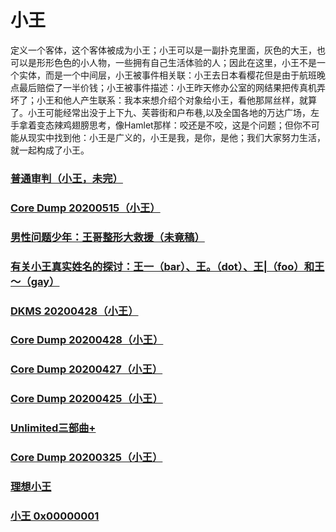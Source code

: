 # 小王

定义一个客体，这个客体被成为小王；小王可以是一副扑克里面，灰色的大王，也可以是形形色色的小人物，一些拥有自己生活体验的人；因此在这里，小王不是一个实体，而是一个中间层，小王被事件相关联：小王去日本看樱花但是由于航班晚点最后赔偿了一半价钱；小王被事件描述：小王昨天修办公室的网结果把传真机弄坏了；小王和他人产生联系：我本来想介绍个对象给小王，看他那屌丝样，就算了。小王可能经常出没于上下九、芙蓉街和户布巷,以及全国各地的万达广场，左手拿着变态辣鸡翅膀思考，像Hamlet那样：咬还是不咬，这是个问题；但你不可能从现实中找到他：小王是广义的，小王是我，是你，是他；我们大家努力生活，就一起构成了小王。

### [普通审判（小王，未完）](rabble_wang/trial.md)

### [Core Dump 20200515（小王）](rabble_wang/coredump-20200515.md)

### [男性问题少年：王哥整形大救援（未竟稿）](rabble_wang/wanger-ads.md)

### [有关小王真实姓名的探讨：王一（bar）、王。（dot）、王|（foo）和王～（gay）](rabble_wang/name.md)

### [DKMS 20200428（小王）](rabble_wang/dkms-20200428.md)

### [Core Dump 20200428（小王）](rabble_wang/coredump-20200428.md)

### [Core Dump 20200427（小王）](rabble_wang/coredump-20200427.md)

### [Core Dump 20200425（小王）](rabble_wang/coredump-20200425.md)

### [Unlimited三部曲+](rabble_wang/unlimited-trilogy.md)

### [Core Dump 20200325（小王）](rabble_wang/coredump-20200325.md)

### [理想小王](rabble_wang/r-for-rabble.md)

### [小王 0x00000001](rabble_wang/v-0x00000001.md)
